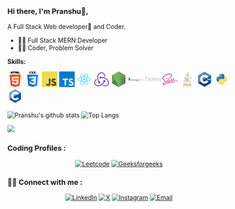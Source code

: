 ### Hi there, I'm Pranshu👦,
A Full Stack Web developer🎯 and Coder.

- 👨‍💻 Full Stack MERN Developer
- 👨‍💻 Coder, Problem Solver

**Skills:**  

<code><img height="35" src="https://raw.githubusercontent.com/github/explore/80688e429a7d4ef2fca1e82350fe8e3517d3494d/topics/html/html.png"></code>
<code><img height="35" src="https://raw.githubusercontent.com/github/explore/80688e429a7d4ef2fca1e82350fe8e3517d3494d/topics/css/css.png"></code>
<code><img height="35" src="https://raw.githubusercontent.com/github/explore/80688e429a7d4ef2fca1e82350fe8e3517d3494d/topics/javascript/javascript.png"></code>
<code><img height="35" src="https://raw.githubusercontent.com/github/explore/80688e429a7d4ef2fca1e82350fe8e3517d3494d/topics/typescript/typescript.png"></code>
<code><img height="35" src="https://raw.githubusercontent.com/github/explore/80688e429a7d4ef2fca1e82350fe8e3517d3494d/topics/react/react.png"></code>
<code><img height="35" src="https://raw.githubusercontent.com/github/explore/80688e429a7d4ef2fca1e82350fe8e3517d3494d/topics/redux/redux.png"></code>
<code><img height="35" src="https://raw.githubusercontent.com/github/explore/80688e429a7d4ef2fca1e82350fe8e3517d3494d/topics/nodejs/nodejs.png"></code>
<code><img height="35" src="https://raw.githubusercontent.com/github/explore/80688e429a7d4ef2fca1e82350fe8e3517d3494d/topics/mongodb/mongodb.png"></code>
<code><img height="35" src="https://raw.githubusercontent.com/github/explore/80688e429a7d4ef2fca1e82350fe8e3517d3494d/topics/express/express.png"></code>
<code><img height="35" src="https://raw.githubusercontent.com/github/explore/80688e429a7d4ef2fca1e82350fe8e3517d3494d/topics/sass/sass.png"></code>
<code><img height="35" src="https://raw.githubusercontent.com/github/explore/80688e429a7d4ef2fca1e82350fe8e3517d3494d/topics/java/java.png"></code>
<code><img height="35" src="https://raw.githubusercontent.com/github/explore/80688e429a7d4ef2fca1e82350fe8e3517d3494d/topics/cpp/cpp.png"></code>
<code><img height="35" src="https://raw.githubusercontent.com/github/explore/80688e429a7d4ef2fca1e82350fe8e3517d3494d/topics/python/python.png"></code>
<code><img height="35" src="https://raw.githubusercontent.com/github/explore/80688e429a7d4ef2fca1e82350fe8e3517d3494d/topics/c/c.png"></code>

![Pranshu's github stats](https://github-readme-stats.vercel.app/api?username=2604pr&theme=tokyonight&show_icons=true&hide=["issues"])
![Top Langs](https://github-readme-stats.vercel.app/api/top-langs/?username=2604pr&theme=tokyonight&layout=compact)

![](https://komarev.com/ghpvc/?username=2604pr)

<h3> Coding Profiles : </h3>
<p align="center">
<a href="https://leetcode.com/pranshu2604/"><img alt="Leetcode" src="https://img.shields.io/badge/Leetcode-pranshu2604-blue?style=flat-square&logo=leetcode"></a>
<a href="https://auth.geeksforgeeks.org/user/pr2604"><img alt="Geeksforgeeks" src="https://img.shields.io/badge/Geeksforgeeks-pr2604-blue?style=flat-square&logo=Geeksforgeeks"></a>

</p>



<h3> 🤝🏻 Connect with me : </h3>

<p align="center">
 <!-- <a href="https://www.adityavsingh.com/"><img alt="Website" src="https://img.shields.io/badge/Website-www.adityavsingh.com-blue?style=flat-square&logo=google-chrome"></a> -->
<a href="https://www.linkedin.com/in/pranshu-patel-7b96b21bb/"><img alt="LinkedIn" src="https://img.shields.io/badge/LinkedIn-Pranshu%20Patel-blue?style=flat-square&logo=linkedin"></a>
<a href="https://twitter.com/PranshuP2604"><img alt="X" src="https://img.shields.io/badge/X-PranshuP2604-blue?style=flat-square&logo=X"></a>
<a href="https://www.instagram.com/pranshu__patel/?igsh=MTltOHJzZHhpZ2VuMg%3D%3D"><img alt="Instagram" src="https://img.shields.io/badge/Instagram-pranshu__patel-blue?style=flat-square&logo=instagram"></a>
<a href="mailto:pranshupatel833@gmail.com"><img alt="Email" src="https://img.shields.io/badge/Email-pranshupatel833@gmail.com-blue?style=flat-square&logo=gmail"></a>
</p>

 <!--⭐️ From [Pranshu Patel](https://github.com/2604pr)-->
